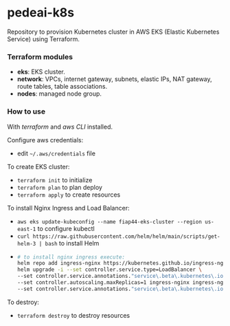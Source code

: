 # pedeai-k8s

Repository to provision Kubernetes cluster in AWS EKS (Elastic Kubernetes Service) using Terraform.

### Terraform modules

- **eks**: EKS cluster.
- **network**: VPCs, internet gateway, subnets, elastic IPs, NAT gateway, route tables, table associations.
- **nodes**: managed node group.

### How to use

With *terraform* and *aws CLI* installed.

Configure aws credentials:

- edit `~/.aws/credentials` file

To create EKS cluster:

- `terraform init` to initialize
- `terraform plan` to plan deploy
- `terraform apply` to create resources

To install Nginx Ingress and Load Balancer:

- `aws eks update-kubeconfig --name fiap44-eks-cluster --region us-east-1` to configure kubectl
- `curl https://raw.githubusercontent.com/helm/helm/main/scripts/get-helm-3 | bash` to install Helm
- ```bash
  # to install nginx ingress execute:
  helm repo add ingress-nginx https://kubernetes.github.io/ingress-nginx && \
  helm upgrade -i --set controller.service.type=LoadBalancer \
  --set controller.service.annotations."service\.beta\.kubernetes\.io/aws-load-balancer-type"="nlb" \
  --set controller.autoscaling.maxReplicas=1 ingress-nginx ingress-nginx/ingress-nginx \
  --set controller.service.annotations."service\.beta\.kubernetes\.io/aws-load-balancer-internal"="true"
  ```

To destroy:

- `terraform destroy` to destroy resources